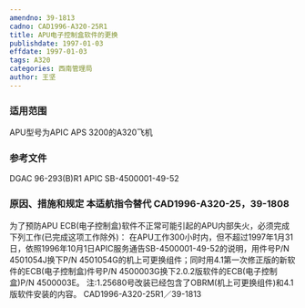 ```yaml
---
amendno: 39-1813
cadno: CAD1996-A320-25R1
title: APU电子控制盒软件的更换
publishdate: 1997-01-03
effdate: 1997-01-03
tags: A320
categories: 西南管理局
author: 王坚
---
```


### 适用范围 
APU型号为APIC APS 3200的A320飞机

### 参考文件
DGAC 96-293(B)R1 APIC SB-4500001-49-52

### 原因、措施和规定 本适航指令替代 CAD1996-A320-25，39-1808
为了预防APU ECB(电子控制盒)软件不正常可能引起的APU内部失火，必须完成下列工作(已完成这项工作除外)： 
    在APU工作300小时内，但不超过1997年1月31日，依照1996年10月1日APIC服务通告SB-4500001-49-52的说明，用件号P/N 4501054J换下P/N 4501054G的机上可更换组件；同时用4.1第一次修正版的新软件的ECB(电子控制盒)件号P/N 4500003G换下2.0.2版软件的ECB(电子控制盒)P/N 4500003E。 
    注:1.25680号改装已经包含了OBRM(机上可更换组件)和4.1版软件安装的内容。
  CAD1996-A320-25R1／39-1813   
